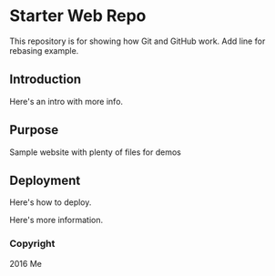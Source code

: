 # Starter Web Repo

This repository is for showing how Git and GitHub work.
Add line for rebasing example.

## Introduction

Here's an intro with more info.

## Purpose

Sample website with plenty of files for demos

## Deployment

Here's how to deploy.

Here's more information.

### Copyright
2016 Me